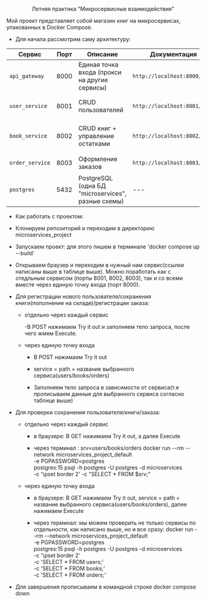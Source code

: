 $$\text{Летняя практика "Микросервисные взаимодействия"}$$

Мой проект представляет собой магазин книг на микросервисах, упакованных в Docker Compose.

* Для начала рассмотрим саму архитектуру:

| Сервис          | Порт | Описание                                | Документация                     | Пример данных |
|-----------------|------|-----------------------------------------|-----------------------------------|---------------|
| `api_gateway`   | 8000 | Единая точка входа (прокси на другие сервисы) | `http://localhost:8000/docs`      | зависит от сервиса |
| `user_service`  | 8001 | CRUD пользователей                      | `http://localhost:8001/docs`      | `{ "name": "string", "email": "user@example.com" }` |
| `book_service`  | 8002 | CRUD книг + управление остатками        | `http://localhost:8002/docs`      | `{ "title": "string", "author": "string", "price": 0, "stock": 0 }` |
| `order_service` | 8003 | Оформление заказов                      | `http://localhost:8003/docs`      | `{ "user_id": 0, "book_id": 0, "quantity": 0 }` |
| `postgres`      | 5432 | PostgreSQL (одна БД "microservices", разные схемы) | --- | --- |

* Как работать с проектом:

 - Клонируем репозиторий и переходим в директорию microservices_project

 - Запускаем проект: для этого пишем в терминале 'docker compose up --build'

 - Открываем браузер и переходим в нужный нам сервис(ссылки написаны выше в таблице выше). Можно поработать как с отедльным сервисом (порты 8001, 8002, 8003), так и со всеми вместе через единую точку входа (порт 8000). 

* Для регистрации нового пользователя/сохранения книги(пополнение на складе)/регистрации заказа:

  - отдельно через каждый сервис

    -В POST нажимаем Try it out и заполняем тело запроса, после чего жмем Execute.

  - через единую точку входа

    - В POST нажимаем Try it out

    - service = path = название выбранного сервиса(users/books/orders)

    - Заполняем тело запроса в зависимости от сервиса(т.е прописываем данные для выбранного сервиса согласно таблице выше)

* Для проверки сохранения пользователя/книги/заказа:

  - отдельно через каждый сервис

    - в браузере: В GET нажимаем Try it out, а далее Execute

    - через терминал : srv=users/books/orders
docker run --rm --network microservices_project_default \
  -e PGPASSWORD=postgres \
  postgres:15 psql -h postgres -U postgres -d microservices \
  -c '\pset border 2' -c "SELECT * FROM $srv;"

  - через единую точку входа

    - в браузере: В GET нажимаем Try it out, service = path = название выбранного сервиса(users/books/orders), далее нажимаем Execute

    - через терминал: мы можем проверить не только сервисы по отдельности, как написано выше, но и все сразу:  docker run --rm --network microservices_project_default \
  -e PGPASSWORD=postgres \
  postgres:15 psql -h postgres -U postgres -d microservices \
  -c '\pset border 2' \
  -c 'SELECT * FROM users;' \
  -c 'SELECT * FROM books;' \
  -c 'SELECT * FROM orders;'

* Для завершения прописываем в командной строке docker compose down